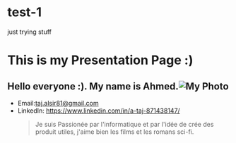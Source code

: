 # test-1
just trying stuff
<!DOCTYPE html>

<html>
<head>
  <meta charset="utf-8">
  <link href="https://markable.in/static/bootstrap/css/bootstrap.min.css" rel="stylesheet">
  <link href="https://markable.in//static/css/style.css" rel="stylesheet">
  <link rel="stylesheet" type="text/css" href="https://markable.in/static/editor/css/view_file.css">
  <link rel="stylesheet" type="text/css" href="https://markable.in/static/css/code.css">
</head>
<body>
  <div class="container">
    <div id="content">
      <h1 id="this-is-my-presentation-page">This is my Presentation Page :)</h1>
<h2 id="hello-everyone-my-name-is-ahmed">Hello everyone :). My name is Ahmed.<img alt="My Photo" src="https://vignette.wikia.nocookie.net/disney/images/5/5c/Mike_Wazowski_Render_%281%29.png/revision/latest?cb=20130802231319" /></h2>
<ul>
<li>Email:<a href="&#109;&#97;&#105;&#108;&#116;&#111;&#58;&#116;&#97;&#106;&#46;&#97;&#108;&#115;&#105;&#114;&#56;&#49;&#64;&#103;&#109;&#97;&#105;&#108;&#46;&#99;&#111;&#109;">&#116;&#97;&#106;&#46;&#97;&#108;&#115;&#105;&#114;&#56;&#49;&#64;&#103;&#109;&#97;&#105;&#108;&#46;&#99;&#111;&#109;</a></li>
<li>LinkedIn: <a href="https://www.linkedin.com/in/a-taj-871438147/">https://www.linkedin.com/in/a-taj-871438147/</a><blockquote>
<p>Je suis Passionée par l'informatique et par l'idée de crée des produit utiles, j'aime bien les films et les romans sci-fi.</p>
</blockquote>
</li>
</ul>
    </div>
  </div>
</body>
</html>